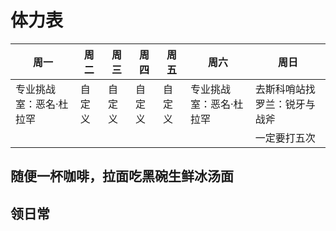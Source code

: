 # 体力表

| 周一                    | 周二   | 周三   | 周四   | 周五   | 周六                    | 周日                         |
| ----------------------- | ------ | ------ | ------ | ------ | ----------------------- | ---------------------------- |
| 专业挑战室：恶名·杜拉罕 | 自定义 | 自定义 | 自定义 | 自定义 | 专业挑战室：恶名·杜拉罕 | 去斯科哨站找罗兰：锐牙与战斧 |
|                         |        |        |        |        |                         | 一定要打五次                 |

## 随便一杯咖啡，拉面吃黑碗生鲜冰汤面

## 领日常

